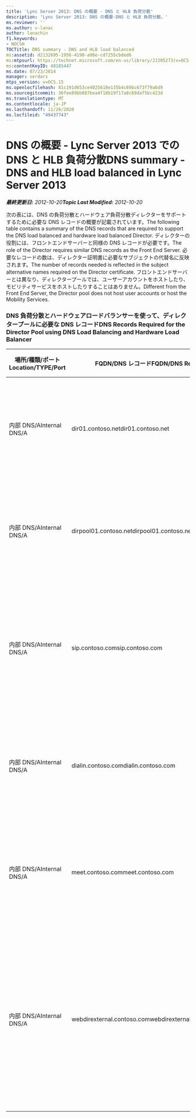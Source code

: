 ```yaml
---
title: 'Lync Server 2013: DNS の概要 - DNS と HLB 負荷分散'
description: 'Lync Server 2013: DNS の概要-DNS と HLB 負荷分散。'
ms.reviewer: ''
ms.author: v-lanac
author: lanachin
f1.keywords:
- NOCSH
TOCTitle: DNS summary - DNS and HLB load balanced
ms:assetid: d2132695-1956-4190-a98e-cd7255cbded6
ms:mtpsurl: https://technet.microsoft.com/en-us/library/JJ205273(v=OCS.15)
ms:contentKeyID: 48185447
ms.date: 07/23/2014
manager: serdars
mtps_version: v=OCS.15
ms.openlocfilehash: 81c191d653ce4025618e135b4c69bc673f79a6d9
ms.sourcegitcommit: 36fee89bb887bea4f18b19f17a8c69daf5bc423d
ms.translationtype: MT
ms.contentlocale: ja-JP
ms.lasthandoff: 11/26/2020
ms.locfileid: "49437743"
---
```

# <a name="dns-summary---dns-and-hlb-load-balanced-in-lync-server-2013"></a><span data-ttu-id="5d7f4-103">DNS の概要 - Lync Server 2013 での DNS と HLB 負荷分散</span><span class="sxs-lookup"><span data-stu-id="5d7f4-103">DNS summary - DNS and HLB load balanced in Lync Server 2013</span></span>

<div data-xmlns="http://www.w3.org/1999/xhtml">

<div class="topic" data-xmlns="http://www.w3.org/1999/xhtml" data-msxsl="urn:schemas-microsoft-com:xslt" data-cs="https://msdn.microsoft.com/">

<div data-asp="https://msdn2.microsoft.com/asp">



</div>

<div id="mainSection">

<div id="mainBody"><span data-ttu-id="5d7f4-104">

<span> </span></span><span class="sxs-lookup"><span data-stu-id="5d7f4-104">

<span> </span></span></span>

<span data-ttu-id="5d7f4-105">_**最終更新日:** 2012-10-20_</span><span class="sxs-lookup"><span data-stu-id="5d7f4-105">_**Topic Last Modified:** 2012-10-20_</span></span>

<span data-ttu-id="5d7f4-106">次の表には、DNS の負荷分散とハードウェア負荷分散ディレクターをサポートするために必要な DNS レコードの概要が記載されています。</span><span class="sxs-lookup"><span data-stu-id="5d7f4-106">The following table contains a summary of the DNS records that are required to support the DNS load balanced and hardware load balanced Director.</span></span> <span data-ttu-id="5d7f4-107">ディレクターの役割には、フロントエンドサーバーと同様の DNS レコードが必要です。</span><span class="sxs-lookup"><span data-stu-id="5d7f4-107">The role of the Director requires similar DNS records as the Front End Server.</span></span> <span data-ttu-id="5d7f4-108">必要なレコードの数は、ディレクター証明書に必要なサブジェクトの代替名に反映されます。</span><span class="sxs-lookup"><span data-stu-id="5d7f4-108">The number of records needed is reflected in the subject alternative names required on the Director certificate.</span></span> <span data-ttu-id="5d7f4-109">フロントエンドサーバーとは異なり、ディレクタープールでは、ユーザーアカウントをホストしたり、モビリティサービスをホストしたりすることはありません。</span><span class="sxs-lookup"><span data-stu-id="5d7f4-109">Different from the Front End Server, the Director pool does not host user accounts or host the Mobility Services.</span></span>

### <a name="dns-records-required-for-the-director-pool-using-dns-load-balancing-and-hardware-load-balancer"></a><span data-ttu-id="5d7f4-110">DNS 負荷分散とハードウェアロードバランサーを使って、ディレクタープールに必要な DNS レコード</span><span class="sxs-lookup"><span data-stu-id="5d7f4-110">DNS Records Required for the Director Pool using DNS Load Balancing and Hardware Load Balancer</span></span>

<table>
<colgroup>
<col style="width: 25%" />
<col style="width: 25%" />
<col style="width: 25%" />
<col style="width: 25%" />
</colgroup>
<thead>
<tr class="header">
<th><span data-ttu-id="5d7f4-111">場所/種類/ポート</span><span class="sxs-lookup"><span data-stu-id="5d7f4-111">Location/TYPE/Port</span></span></th>
<th><span data-ttu-id="5d7f4-112">FQDN/DNS レコード</span><span class="sxs-lookup"><span data-stu-id="5d7f4-112">FQDN/DNS Record</span></span></th>
<th><span data-ttu-id="5d7f4-113">IP アドレス/FQDN</span><span class="sxs-lookup"><span data-stu-id="5d7f4-113">IP Address/FQDN</span></span></th>
<th><span data-ttu-id="5d7f4-114">マップ先/コメント</span><span class="sxs-lookup"><span data-stu-id="5d7f4-114">Maps to/Comments</span></span></th>
</tr>
</thead>
<tbody>
<tr class="odd">
<td><p><span data-ttu-id="5d7f4-115">内部 DNS/A</span><span class="sxs-lookup"><span data-stu-id="5d7f4-115">Internal DNS/A</span></span></p></td>
<td><p><span data-ttu-id="5d7f4-116">dir01.contoso.net</span><span class="sxs-lookup"><span data-stu-id="5d7f4-116">dir01.contoso.net</span></span></p></td>
<td><p><span data-ttu-id="5d7f4-117">ディレクター</span><span class="sxs-lookup"><span data-stu-id="5d7f4-117">Director</span></span></p></td>
<td><p><span data-ttu-id="5d7f4-118">レプリケーションとサーバー間で使用されるディレクターホストレコード</span><span class="sxs-lookup"><span data-stu-id="5d7f4-118">Director host record used for replication and server to server</span></span></p></td>
</tr>
<tr class="even">
<td><p><span data-ttu-id="5d7f4-119">内部 DNS/A</span><span class="sxs-lookup"><span data-stu-id="5d7f4-119">Internal DNS/A</span></span></p></td>
<td><p><span data-ttu-id="5d7f4-120">dirpool01.contoso.net</span><span class="sxs-lookup"><span data-stu-id="5d7f4-120">dirpool01.contoso.net</span></span></p></td>
<td><p><span data-ttu-id="5d7f4-121">ディレクター プール</span><span class="sxs-lookup"><span data-stu-id="5d7f4-121">Director pool</span></span></p></td>
<td><p><span data-ttu-id="5d7f4-122">サーバー間の DNS 負荷分散ダイレクタプールのホストレコード</span><span class="sxs-lookup"><span data-stu-id="5d7f4-122">Host record for the DNS load balanced Director pool for server to server</span></span></p></td>
</tr>
<tr class="odd">
<td><p><span data-ttu-id="5d7f4-123">内部 DNS/A</span><span class="sxs-lookup"><span data-stu-id="5d7f4-123">Internal DNS/A</span></span></p></td>
<td><p><span data-ttu-id="5d7f4-124">sip.contoso.com</span><span class="sxs-lookup"><span data-stu-id="5d7f4-124">sip.contoso.com</span></span></p></td>
<td><p><span data-ttu-id="5d7f4-125">ディレクター プール</span><span class="sxs-lookup"><span data-stu-id="5d7f4-125">Director pool</span></span></p></td>
<td><p><span data-ttu-id="5d7f4-126">エッジサーバーの内部インターフェイスからの受信セッション開始プロトコル (SIP)</span><span class="sxs-lookup"><span data-stu-id="5d7f4-126">Inbound session initiation protocol (SIP) from the internal interface of the Edge Server</span></span></p></td>
</tr>
<tr class="even">
<td><p><span data-ttu-id="5d7f4-127">内部 DNS/A</span><span class="sxs-lookup"><span data-stu-id="5d7f4-127">Internal DNS/A</span></span></p></td>
<td><p><span data-ttu-id="5d7f4-128">dialin.contoso.com</span><span class="sxs-lookup"><span data-stu-id="5d7f4-128">dialin.contoso.com</span></span></p></td>
<td><p><span data-ttu-id="5d7f4-129">ディレクタープール HLB VIP</span><span class="sxs-lookup"><span data-stu-id="5d7f4-129">Director pool HLB VIP</span></span></p></td>
<td><p><span data-ttu-id="5d7f4-130">リバースプロキシから発行されたハードウェア負荷分散の web サービス</span><span class="sxs-lookup"><span data-stu-id="5d7f4-130">Hardware load balanced published dialin web services from reverse proxy</span></span></p></td>
</tr>
<tr class="odd">
<td><p><span data-ttu-id="5d7f4-131">内部 DNS/A</span><span class="sxs-lookup"><span data-stu-id="5d7f4-131">Internal DNS/A</span></span></p></td>
<td><p><span data-ttu-id="5d7f4-132">meet.contoso.com</span><span class="sxs-lookup"><span data-stu-id="5d7f4-132">meet.contoso.com</span></span></p></td>
<td><p><span data-ttu-id="5d7f4-133">ディレクタープール HLB VIP</span><span class="sxs-lookup"><span data-stu-id="5d7f4-133">Director pool HLB VIP</span></span></p></td>
<td><p><span data-ttu-id="5d7f4-134">リバースプロキシの web サービスによって発行されるハードウェア負荷分散</span><span class="sxs-lookup"><span data-stu-id="5d7f4-134">Hardware load balanced published meet web services from reverse proxy</span></span></p></td>
</tr>
<tr class="even">
<td><p><span data-ttu-id="5d7f4-135">内部 DNS/A</span><span class="sxs-lookup"><span data-stu-id="5d7f4-135">Internal DNS/A</span></span></p></td>
<td><p><span data-ttu-id="5d7f4-136">webdirexternal.contoso.com</span><span class="sxs-lookup"><span data-stu-id="5d7f4-136">webdirexternal.contoso.com</span></span></p></td>
<td><p><span data-ttu-id="5d7f4-137">ディレクタープール HLB VIP</span><span class="sxs-lookup"><span data-stu-id="5d7f4-137">Director pool HLB VIP</span></span></p></td>
<td><p><span data-ttu-id="5d7f4-138">ハードウェアの負荷分散が発行され、そのリバースプロキシ Web チケットによって定義されます。ディレクタープールの外部 web サービス</span><span class="sxs-lookup"><span data-stu-id="5d7f4-138">Hardware load balanced published and defined by the reverse proxy Web Ticket external web services for the Director pool</span></span></p></td>
</tr>
</tbody>
</table><span data-ttu-id="5d7f4-139">


</div>

<span> </span>

</div>

</div>

</span><span class="sxs-lookup"><span data-stu-id="5d7f4-139">


</div>

<span> </span>

</div>

</div>

</span></span></div>


